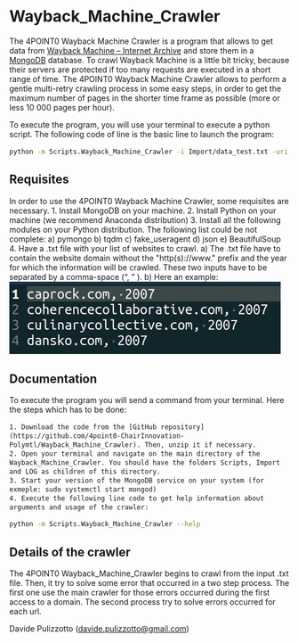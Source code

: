 # Wayback_Machine_Crawler
The 4POINT0 Wayback Machine Crawler is a program that allows to get data from [Wayback Machine – Internet Archive](https://archive.org/web/) and store them in a [MongoDB](https://www.mongodb.com/) database.
To crawl Wayback Machine is a little bit tricky, because their servers are protected if too many requests are executed in a short range of time. The 4POINT0 Wayback Machine Crawler allows to perform a gentle multi-retry crawling process in some easy steps, in order to get the maximum number of pages in the shorter time frame as possible (more or less 10 000 pages per hour).

To execute the program, you will use your terminal to execute a python script. The following code of line is the basic line to launch the program: 
```bash
python -m Scripts.Wayback_Machine_Crawler -i Import/data_test.txt -uri mongodb://localhost -db testcoll -coll data -coll_err data_err
```

## Requisites
In order to use the 4POINT0 Wayback Machine Crawler, some requisites are necessary.
    1. Install MongoDB on your machine.
    2. Install Python on your machine (we recommend Anaconda distribution)
    3. Install all the following modules on your Python distribution. The following list could be not complete:
        a) pymongo
        b) tqdm
        c) fake_useragent
        d) json
        e) BeautifulSoup
    4. Have a .txt file with your list of websites to crawl. 
        a) The .txt file have to contain the website domain without the "http(s)://www." prefix and the year for which the information will be crawled. These two inputs have to be separated by a comma-space (“, ” ). 
        b) Here an example:
        ![alt text](https://github.com/4point0-ChairInnovation-Polymtl/Wayback_Machine_Crawler/blob/main/example_data_import_file.jpg)
        
## Documentation

To execute the program you will send a command from your terminal. Here the steps which has to be done:

    1. Download the code from the [GitHub repository](https://github.com/4point0-ChairInnovation-Polymtl/Wayback_Machine_Crawler). Then, unzip it if necessary.
    2. Open your terminal and navigate on the main directory of the Wayback_Machine_Crawler. You should have the folders Scripts, Import and LOG as children of this directory.
    3. Start your version of the MongoDB service on your system (for exmeple: sudo systemctl start mongod)
    4. Execute the following line code to get help information about arguments and usage of the crawler:
```bash
python -m Scripts.Wayback_Machine_Crawler --help
```

## Details of the crawler

The 4POINT0 Wayback_Machine_Crawler begins to crawl from the input .txt file. Then, it try to solve some error that occurred in a two step process. The first one use the main crawler for those errors occurred during the first access to a domain. The second process try to solve errors occurred for each url. 


Davide Pulizzotto (davide.pulizzotto@gmail.com)
